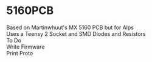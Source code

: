 # 5160PCB
Based on Martinwhuut's MX 5160 PCB but for Alps<br/>
Uses a Teensy 2 Socket and SMD Diodes and Resistors <br/>
To Do<br/>
Write Firmware<br/>
Print Proto<br/>
